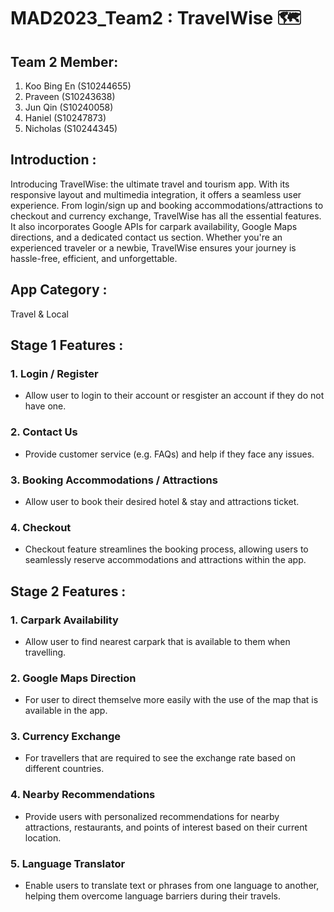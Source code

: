 # MAD2023_Team2 : TravelWise :world_map:

## Team 2 Member:
1. Koo Bing En (S10244655)
2. Praveen (S10243638)
3. Jun Qin (S10240058)
4. Haniel (S10247873)
5. Nicholas (S10244345)

## Introduction :

Introducing TravelWise: the ultimate travel and tourism app. With its responsive layout and multimedia integration, it offers a seamless user experience. From login/sign up and booking accommodations/attractions to checkout and currency exchange, TravelWise has all the essential features. It also incorporates Google APIs for carpark availability, Google Maps directions, and a dedicated contact us section. Whether you're an experienced traveler or a newbie, TravelWise ensures your journey is hassle-free, efficient, and unforgettable.

## App Category : 

Travel & Local 

## Stage 1 Features :

### 1. Login / Register 
- Allow user to login to their account or resgister an account if they do not have one. 

### 2. Contact Us 
- Provide customer service (e.g. FAQs) and help if they face any issues.

### 3. Booking Accommodations / Attractions
- Allow user to book their desired hotel & stay and attractions ticket.

### 4. Checkout 
- Checkout feature streamlines the booking process, allowing users to seamlessly reserve accommodations and attractions within the app.


## Stage 2 Features :

### 1. Carpark Availability 
- Allow user to find nearest carpark that is available to them when travelling. 

### 2. Google Maps Direction 
- For user to direct themselve more easily with the use of the map that is available in the app.

### 3. Currency Exchange 
- For travellers that are required to see the exchange rate based on different countries.  

### 4. Nearby Recommendations
- Provide users with personalized recommendations for nearby attractions, restaurants, and points of interest based on their current location.

### 5. Language Translator
- Enable users to translate text or phrases from one language to another, helping them overcome language barriers during their travels. 
